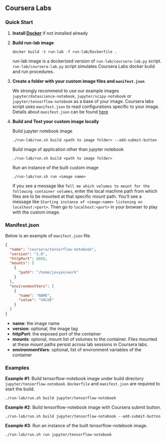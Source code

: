## Coursera Labs

### Quick Start

1. **Install [Docker](https://docs.docker.com)** if not installed already

2. **Build run-lab image**
    ```
    docker build -t run-lab -f run-lab/Dockerfile .
    ```
    run-lab image is a dockerized version of `run-lab/coursera-lab.py` script. `run-lab/coursera-lab.py` script simulates Coursera Labs docker build and run procedures.
    
3. **Create a folder with your custom image files and `manifest.json`**

    We strongly recommend to use our example images `jupyter/datascience-notebook`, `jupyter/scipy-notebook` or `jupyter/tensorflow-notebook` as a base of your image. 
    Coursera labs script uses `manifest.json` to read configurations specific to your image. Details about `manifest.json` can be found [here](#manifestjson)
    
4. **Build and Test your custom image locally**

    Build jupyter notebook image
    ```
    ./run-lab/run.sh build <path to image folder> --add-submit-button
    ```
    Build image of application other than jupyter notebook
    ```
    ./run-lab/run.sh build <path to image folder>
    ```
    Run an instance of the built custom image
    ```
    ./run-lab/run.sh run <image name>
    ```
    If you see a message like `Tell me which volumes to mount for the following container volumes`, enter the local machine path from which files are to be mounted at that specific mount path. 
    You'll see a message like `Starting instance of <image-name> listening on localhost:<port>`. Then go to `localhost:<port>` in your browser to play with the custom image.

### Manifest.json
Below is an example of `manifest.json` file.                   
```json
{
  "name": "coursera/tensorflow-notebook",
  "version": "1.0",
  "httpPort": 8888,
  "mounts": [
    {
      "path": "/home/jovyan/work"
    }
  ],
  "environmentVars": [
    {
      "name": "NAME",
      "value": "VALUE"
    }
  ]
}
```
* **name**: the image name
* **version**: optional, the image tag
* **httpPort**: the exposed port of the container
* **mounts**: optonal, mount list of volumes to the container. Files mounted at these mount paths persist across lab sessions in Coursera labs.
* **environmentVars**: optional, list of environment variables of the container

### Examples
**Example #1**: Build tensorflow-notebook image under build directory `jupyter/tensorflow-notebook`. `Dockerfile` and `manifest.json` are required to start the build.
```
./run-lab/run.sh build jupyter/tensorflow-notebook
```
**Example #2**: Build tensorflow-notebook image with Coursera submit button.
```
./run-lab/run.sh build jupyter/tensorflow-notebook --add-submit-button
```
**Example #3**: Run an instance of the built tensorflow-notebook image.
```
./run-lab/run.sh run jupyter/tensorflow-notebook
```
